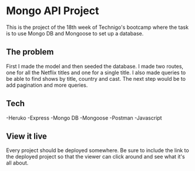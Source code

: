 # Mongo API Project

This is the project of the 18th week of Technigo's bootcamp where the task is to use Mongo DB and Mongoose to set up a database. 

## The problem

First I made the model and then seeded the database. I made two routes, one for all the Netflix titles and one for a single title. I also made queries to be able to find shows by title, country and cast. 
The next step would be to add pagination and more queries.

## Tech
-Heruko
-Express
-Mongo DB
-Mongoose
-Postman
-Javascript

## View it live

Every project should be deployed somewhere. Be sure to include the link to the deployed project so that the viewer can click around and see what it's all about.
